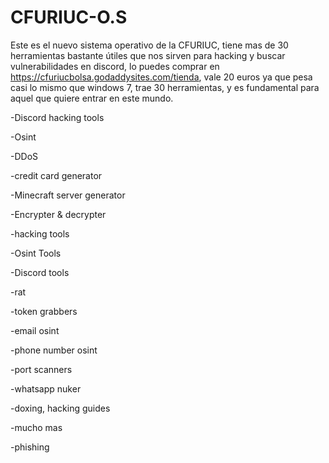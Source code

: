 # CFURIUC-O.S
Este es el nuevo sistema operativo de la CFURIUC, tiene mas de 30 herramientas bastante útiles que nos sirven para hacking y buscar vulnerabilidades en discord, lo puedes comprar en https://cfuriucbolsa.godaddysites.com/tienda, vale 20 euros ya que pesa casi lo mismo que windows 7, trae 30 herramientas, y es fundamental para aquel que quiere entrar en este mundo.

-Discord hacking tools

-Osint

-DDoS

-credit card generator

-Minecraft server generator

-Encrypter & decrypter

-hacking tools

-Osint Tools

-Discord tools

-rat

-token grabbers

-email osint

-phone number osint

-port scanners

-whatsapp nuker

-doxing, hacking guides

-mucho mas

-phishing
